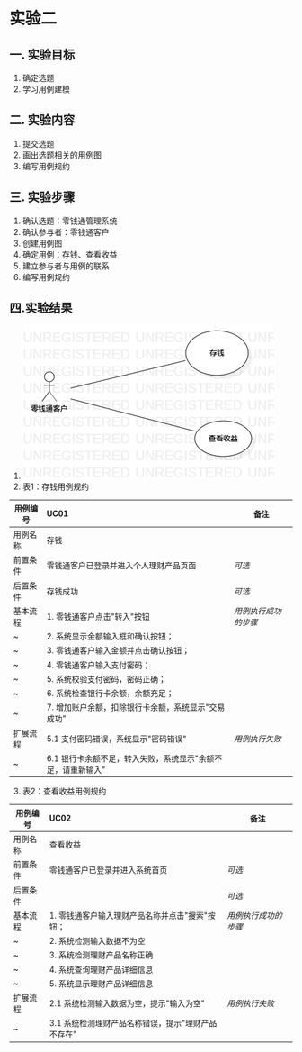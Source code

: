 # 实验二

## 一. 实验目标
1. 确定选题
2. 学习用例建模

## 二. 实验内容
1. 提交选题
2. 画出选题相关的用例图
3. 编写用例规约

## 三. 实验步骤
1. 确认选题：零钱通管理系统
2. 确认参与者：零钱通客户
3. 创建用例图
4. 确定用例：存钱、查看收益
5. 建立参与者与用例的联系
6. 编写用例规约


## 四.实验结果
1.  ![实验2用例图](./lab2.png)
2.  表1：存钱用例规约

用例编号  | UC01 | 备注  
-|:-|-  
用例名称  | 存钱  |   
前置条件  |  零钱通客户已登录并进入个人理财产品页面    | *可选*   
后置条件  | 存钱成功    | *可选*   
基本流程  | 1. 零钱通客户点击"转入"按钮  |*用例执行成功的步骤*    
~| 2. 系统显示金额输入框和确认按钮；  |   
~| 3. 零钱通客户输入金额并点击确认按钮；  |
~| 4. 零钱通客户输入支付密码；  |
~| 5. 系统校验支付密码，密码正确；  |
~| 6. 系统检查银行卡余额，余额充足；  |
~| 7. 增加账户余额，扣除银行卡余额，系统显示"交易成功"  |     
扩展流程 | 5.1 支付密码错误，系统显示"密码错误"  | *用例执行失败*   
~| 6.1 银行卡余额不足，转入失败，系统显示"余额不足，请重新输入"  | 


3. 表2：查看收益用例规约

用例编号  | UC02 | 备注  
-|:-|-  
用例名称  | 查看收益  |   
前置条件  | 零钱通客户已登录并进入系统首页   | *可选*   
后置条件  |      | *可选*   
基本流程  | 1. 零钱通客户输入理财产品名称并点击"搜索"按钮；  |*用例执行成功的步骤*    
~| 2.  系统检测输入数据不为空  |   
~| 3.  系统检测理财产品名称正确  |    
~| 4.  系统查询理财产品详细信息  |  
~| 5. 系统显示理财产品详细信息  |  
扩展流程  |  2.1  系统检测输入数据为空，提示"输入为空"    |*用例执行失败* 
~| 3.1  系统检测理财产品名称错误，提示"理财产品不存在"  | 
